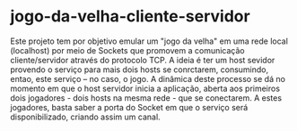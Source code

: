 # jogo-da-velha-cliente-servidor
  Este projeto tem por objetivo emular um "jogo da velha" em uma rede local (localhost) por meio de Sockets que promovem a comunicação cliente/servidor através do protocolo TCP. A ideia é ter um host sevidor provendo o serviço para mais dois hosts se conrctarem,  consumindo, entao, este serviço – no caso, o jogo. A dinâmica deste processo se dá no momento em que o host servidor inicia a aplicação, aberta aos primeiros dois jogadores - dois hosts na mesma rede -  que se conectarem. A estes jogadores, basta saber a porta do Socket em que o serviço será disponibilizado, criando assim um canal.
